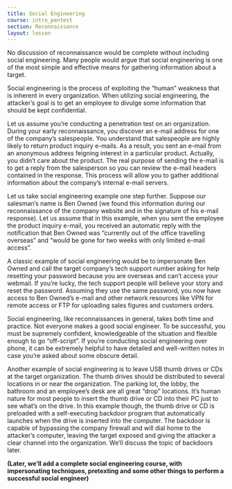 ```yaml
---
title: Social Engineering
course: intro_pentest
section: Reconnaissance
layout: lesson
---
```


No discussion of reconnaissance would be complete without including social engineering. Many people would argue that social engineering is one of the most simple and effective means for gathering information about a target.

Social engineering is the process of exploiting the “human” weakness that is inherent in every organization. When utilizing social engineering, the attacker’s goal is to get an employee to divulge some information that should be kept confidential.

Let us assume you’re conducting a penetration test on an organization. During your early reconnaissance, you discover an e-mail address for one of the company’s salespeople. You understand that salespeople are highly likely to return product inquiry e-mails. As a result, you sent an e-mail from an anonymous address feigning interest in a particular product. Actually, you didn’t care about the product. The real purpose of sending the e-mail is to get a reply from the salesperson so you can review the e-mail headers contained in the response. This process will allow you to gather additional information about the company’s internal e-mail servers.

Let us take social engineering example one step further. Suppose our salesman’s name is Ben Owned (we found this information during our reconnaissance of the company website and in the signature of his e-mail response). Let us assume that in this example, when you sent the employee the product inquiry e-mail, you received an automatic reply with the notification that Ben Owned was “currently out of the office travelling overseas” and “would be gone for two weeks with only limited e-mail access”.

A classic example of social engineering would be to impersonate Ben Owned and call the target company’s tech support number asking for help resetting your password because you are overseas and can’t access your webmail. If you’re lucky, the tech support people will believe your story and reset the password. Assuming they use the same password, you now have access to Ben Owned’s e-mail and other network resources like VPN for remote access or FTP for uploading sales figures and customers orders.

Social engineering, like reconnaissances in general, takes both time and practice. Not everyone makes a good social engineer. To be successful, you must be supremely confident, knowledgeable of the situation and flexible enough to go “off-script”. If you’re conducting social engineering over phone, it can be extremely helpful to have detailed and well-written notes in case you’re asked about some obscure detail.

Another example of social engineering is to leave USB thumb drives or CDs at the target organization. The thumb drives should be distributed to several locations in or near the organization. The parking lot, the lobby, the bathroom and an employee’s desk are all great “drop” locations. It’s human nature for most people to insert the thumb drive or CD into their PC just to see what’s on the drive. In this example though, the thumb drive or CD is preloaded with a self-executing backdoor program that automatically launches when the drive is inserted into the computer. The backdoor is capable of bypassing the company firewall and will dial home to the attacker’s computer, leaving the target exposed and giving the attacker a clear channel into the organization. We’ll discuss the topic of backdoors later.

**(Later, we’ll add a complete social engineering course, with impersonating techniques, pretexting and some other things to perform a successful social engineer)**
